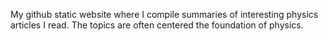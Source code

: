 My github static website where I compile summaries of interesting physics articles I read. The topics are often centered the foundation of physics.
